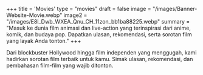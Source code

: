+++
title = 'Movies' 
type = "movies"
draft = false
image = "/images/Banner-Website-Movie.webp"
image2 = "/images/E8l_Dwb_WXEA_Qnu_CH_11zon_bb1ba88225.webp"
summary = "Masuk ke dunia film animasi dan live-action yang terinspirasi dari anime, komik, dan budaya pop. Dapatkan ulasan, rekomendasi, serta sorotan film yang layak Anda tonton."
+++

Dari blockbuster Hollywood hingga film independen yang menggugah, kami hadirkan sorotan film terbaik untuk kamu. Simak ulasan, rekomendasi, dan pembahasan film-film yang wajib ditonton.